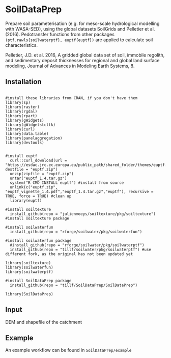 # SoilDataPrep

Prepare soil parameterisation (e.g. for meso-scale hydrological modelling with WASA-SED), using the global datasets SoilGrids and Pelletier et al. (2016). Pedotransfer functions from other packages ```(ptf.rawls{soilwaterptf}, euptf{euptf})``` are applied to calculate soil characteristics.

Pelletier, J.D. et al. 2016, A gridded global data set of soil, immobile regolith, and sedimentary deposit thicknesses for regional and global land surface modeling, Journal of Advances in Modeling Earth Systems, 8.

## Installation
```

#install these libraries from CRAN, if you don't have them
library(sp)
library(raster)
library(rgdal)
library(rpart)
library(gWidgets)
library(gWidgetstcltk)
library(curl)
library(data.table)
library(panelaggregation)
library(devtools)


#install euptf
  curl::curl_download(url = "https://esdac.jrc.ec.europa.eu/public_path/shared_folder/themes/euptf.zip", destfile = "euptf.zip")
  unzip(zipfile = "euptf.zip")
  untar("euptf_1.4.tar.gz")
  system("R CMD INSTALL euptf") #install from source
  unlink(c("euptf.zip", "euptf_vignette_1.4.pdf","euptf_1.4.tar.gz","euptf"), recursive = TRUE, force = TRUE) #clean up
  library(euptf)

#install soiltexture
  install_github(repo = "julienmoeys/soiltexture/pkg/soiltexture") #install soiltexture package

#install soilwaterfun  
  install_github(repo = "rforge/soilwater/pkg/soilwaterfun") 

#install soilwaterfun package
  #install_github(repo = "rforge/soilwater/pkg/soilwaterptf") 
  install_github(repo = "tillf/soilwater/pkg/soilwaterptf") #use different fork, as the original has not been updated yet

library(soiltexture)
library(soilwaterfun)
library(soilwaterptf)

#install SoilDataPrep package
  install_github(repo = "tillf/SoilDataPrep/SoilDataPrep")
  
library(SoilDataPrep)

```

## Input
DEM and shapefile of the catchment

## Example
An example workflow can be found in ```SoilDataPrep/example```
